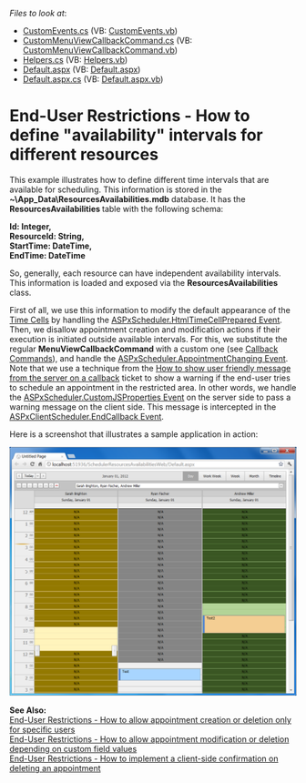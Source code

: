 <!-- default file list -->
*Files to look at*:

* [CustomEvents.cs](./CS/WebSite/App_Code/CustomEvents.cs) (VB: [CustomEvents.vb](./VB/WebSite/App_Code/CustomEvents.vb))
* [CustomMenuViewCallbackCommand.cs](./CS/WebSite/App_Code/CustomMenuViewCallbackCommand.cs) (VB: [CustomMenuViewCallbackCommand.vb](./VB/WebSite/App_Code/CustomMenuViewCallbackCommand.vb))
* [Helpers.cs](./CS/WebSite/App_Code/Helpers.cs) (VB: [Helpers.vb](./VB/WebSite/App_Code/Helpers.vb))
* [Default.aspx](./CS/WebSite/Default.aspx) (VB: [Default.aspx](./VB/WebSite/Default.aspx))
* [Default.aspx.cs](./CS/WebSite/Default.aspx.cs) (VB: [Default.aspx.vb](./VB/WebSite/Default.aspx.vb))
<!-- default file list end -->
# End-User Restrictions - How to define "availability" intervals for different resources


<p>This example illustrates how to define different time intervals that are available for scheduling. This information is stored in the <strong>~\App_Data\ResourcesAvailabilities.mdb</strong> database. It has the <strong>ResourcesAvailabilities </strong>table with the following schema:</p><p><strong>Id: Integer, <br />
ResourceId: String, <br />
StartTime: DateTime, <br />
EndTime: DateTime</strong></p><p>So, generally, each resource can have independent availability intervals. This information is loaded and exposed via the <strong>ResourcesAvailabilities </strong>class.</p><p>First of all, we use this information to modify the default appearance of the <a href="http://documentation.devexpress.com/#AspNet/CustomDocument3835"><u>Time Cells</u></a> by handling the <a href="http://documentation.devexpress.com/#AspNet/DevExpressWebASPxSchedulerASPxScheduler_HtmlTimeCellPreparedtopic"><u>ASPxScheduler.HtmlTimeCellPrepared Event</u></a>. Then, we disallow appointment creation and modification actions if their execution is initiated outside available intervals. For this, we substitute the regular <strong>MenuViewCallbackCommand </strong>with a custom one (see <a href="http://documentation.devexpress.com/#AspNet/CustomDocument5462"><u>Callback Commands</u></a>), and handle the <a href="http://documentation.devexpress.com/#AspNet/DevExpressWebASPxSchedulerASPxScheduler_AppointmentChangingtopic"><u>ASPxScheduler.AppointmentChanging Event</u></a>. Note that we use a technique from the <a href="https://www.devexpress.com/Support/Center/p/Q353824">How to show user friendly message from the server on a callback</a> ticket to show a warning if the end-user tries to schedule an appointment in the restricted area. In other words, we handle the <a href="http://documentation.devexpress.com/#AspNet/DevExpressWebASPxSchedulerASPxScheduler_CustomJSPropertiestopic"><u>ASPxScheduler.CustomJSProperties Event</u></a> on the server side to pass a warning message on the client side. This message is intercepted in the <a href="http://documentation.devexpress.com/#AspNet/DevExpressWebASPxSchedulerScriptsASPxClientScheduler_EndCallbacktopic"><u>ASPxClientScheduler.EndCallback Event</u></a>.</p><p>Here is a screenshot that illustrates a sample application in action:</p><p><img src="https://raw.githubusercontent.com/DevExpress-Examples/end-user-restrictions-how-to-define-availability-intervals-for-different-resources-e4144/13.1.8+/media/54f13999-9b8b-42d6-a021-19590a8a2980.png"></p><p><strong>See Also:</strong><br />
<a href="https://www.devexpress.com/Support/Center/p/E3499">End-User Restrictions - How to allow appointment creation or deletion only for specific users</a><br />
<a href="https://www.devexpress.com/Support/Center/p/E3790">End-User Restrictions - How to allow appointment modification or deletion depending on custom field values</a><br />
<a href="https://www.devexpress.com/Support/Center/p/E3999">End-User Restrictions - How to implement a client-side confirmation on deleting an appointment</a></p>

<br/>


